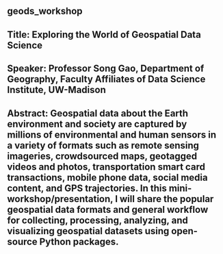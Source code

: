 ## geods_workshop

## Title: Exploring the World of Geospatial Data Science

## Speaker: Professor Song Gao, Department of Geography, Faculty Affiliates of Data Science Institute, UW-Madison

## Abstract: Geospatial data about the Earth environment and society are captured by millions of environmental and human sensors in a variety of formats such as remote sensing imageries, crowdsourced maps, geotagged videos and photos, transportation smart card transactions, mobile phone data, social media content, and GPS trajectories. In this mini-workshop/presentation, I will share the popular geospatial data formats and general workflow for collecting, processing, analyzing, and visualizing geospatial datasets using open-source Python packages. 

 
